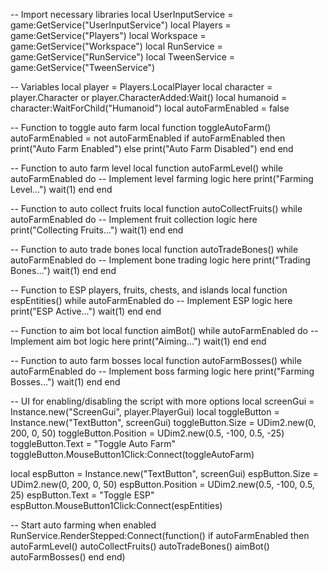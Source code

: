 -- Import necessary libraries
local UserInputService = game:GetService("UserInputService")
local Players = game:GetService("Players")
local Workspace = game:GetService("Workspace")
local RunService = game:GetService("RunService")
local TweenService = game:GetService("TweenService")

-- Variables
local player = Players.LocalPlayer
local character = player.Character or player.CharacterAdded:Wait()
local humanoid = character:WaitForChild("Humanoid")
local autoFarmEnabled = false

-- Function to toggle auto farm
local function toggleAutoFarm()
    autoFarmEnabled = not autoFarmEnabled
    if autoFarmEnabled then
        print("Auto Farm Enabled")
    else
        print("Auto Farm Disabled")
    end
end

-- Function to auto farm level
local function autoFarmLevel()
    while autoFarmEnabled do
        -- Implement level farming logic here
        print("Farming Level...")
        wait(1)
    end
end

-- Function to auto collect fruits
local function autoCollectFruits()
    while autoFarmEnabled do
        -- Implement fruit collection logic here
        print("Collecting Fruits...")
        wait(1)
    end
end

-- Function to auto trade bones
local function autoTradeBones()
    while autoFarmEnabled do
        -- Implement bone trading logic here
        print("Trading Bones...")
        wait(1)
    end
end

-- Function to ESP players, fruits, chests, and islands
local function espEntities()
    while autoFarmEnabled do
        -- Implement ESP logic here
        print("ESP Active...")
        wait(1)
    end
end

-- Function to aim bot
local function aimBot()
    while autoFarmEnabled do
        -- Implement aim bot logic here
        print("Aiming...")
        wait(1)
    end
end

-- Function to auto farm bosses
local function autoFarmBosses()
    while autoFarmEnabled do
        -- Implement boss farming logic here
        print("Farming Bosses...")
        wait(1)
    end
end

-- UI for enabling/disabling the script with more options
local screenGui = Instance.new("ScreenGui", player.PlayerGui)
local toggleButton = Instance.new("TextButton", screenGui)
toggleButton.Size = UDim2.new(0, 200, 0, 50)
toggleButton.Position = UDim2.new(0.5, -100, 0.5, -25)
toggleButton.Text = "Toggle Auto Farm"
toggleButton.MouseButton1Click:Connect(toggleAutoFarm)

local espButton = Instance.new("TextButton", screenGui)
espButton.Size = UDim2.new(0, 200, 0, 50)
espButton.Position = UDim2.new(0.5, -100, 0.5, 25)
espButton.Text = "Toggle ESP"
espButton.MouseButton1Click:Connect(espEntities)

-- Start auto farming when enabled
RunService.RenderStepped:Connect(function()
    if autoFarmEnabled then
        autoFarmLevel()
        autoCollectFruits()
        autoTradeBones()
        aimBot()
        autoFarmBosses()
    end
end)

